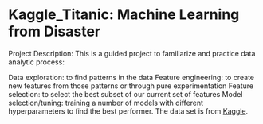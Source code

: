 # Kaggle_Titanic: Machine Learning from Disaster
 
Project Description:
This is a guided project to familiarize and practice data analytic process:

Data exploration: to find patterns in the data
Feature engineering: to create new features from those patterns or through pure experimentation
Feature selection: to select the best subset of our current set of features
Model selection/tuning: training a number of models with different hyperparameters to find the best performer.
The data set is from [Kaggle](https://www.kaggle.com/c/titanic/data).
